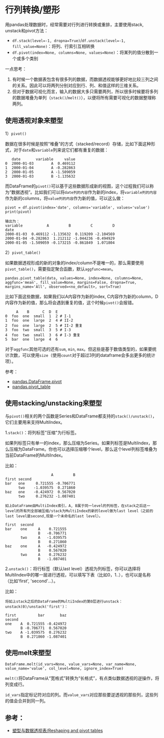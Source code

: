 # 行列转换/塑形

用pandas处理数据时，经常需要对行列进行转换或重排，主要使用stack, unstack和pivot方法：

- `df.stack(level=-1, dropna=True)`/`df.unstack(level=-1, fill_value=None)`：将列、行索引互相转换
- `df.pivot(index=None, columns=None, values=None)`：将某列的值分散到一个或多个类别

一点思考：

1. 有时候一个数据表包含有很多列的数据，而数据透视能够更好地比较三列之间的关系。因此可以将两列分别对应到行、列、和值这样的三维关系。
2. 但对于数据可视化而言，输入的数据大多只需要两列，所以很多时候要将多列的数据堆叠为单列（`stack()`/`melt()`），以便将所有需要可视化的数据整理称两列。


## 使用透视对象来塑型

1）`pivot()`

数据在很多时候是按照“堆叠”的方式（stacked/record）存储，比如下面这种形式，对于`date`和`variable`列来说它们都有重复的数据：

```
   date       variable     value
0  2000-01-03        A  0.469112
1  2000-01-04        A -0.282863
2  2000-01-05        A -1.509059
3  2000-01-03        B -1.135632
```

而DataFrame的`pivot()`可以基于这些数据形成新的视图，这个过程我们可以称为“数据透视”。比如我们可以将`date列的内容`作为新的index，将`variable列的内容`作为新的columns，将`value列的内容`作为新的值，可以这么做：

```
pivot = df.pivot(index='date', columns='variable', values='value')
print(pivot)

输出为：
variable           A         B         C         D
date                                              
2000-01-03  0.469112 -1.135632  0.119209 -2.104569
2000-01-04 -0.282863  1.212112 -1.044236 -0.494929
2000-01-05 -1.509059 -0.173215 -0.861849  1.071804
```


2）`pivot_table()`

如果数据透视形成的新的对象的index/column不是唯一的，那么需要使用`pivot_table()`，需要指定聚合函数，默认`aggfunc=mean`。

```
pandas.pivot_table(data, values=None, index=None, columns=None, aggfunc='mean', fill_value=None, margins=False, dropna=True, margins_name='All', observed=<no_default>, sort=True)
```

比如下面这些数据，如果我们以A内容作为新的index, C内容作为新的column，D内容作为新的值，那么将会遇到重复的值，这个时候`pivot()`会报错。

```
     A    B      C  D  E
0  foo  one  small  1  2 # I-1
1  foo  one  large  2  4 # II-2
2  foo  one  large  2  5 # II-2 重复
3  foo  two  small  3  5 # I-3
4  foo  two  small  3  6 # I-3 重复
5  bar  one  large  4  6
```

对于`aggfunc`其他可选的还有`sum`, `min`, `max`。但这些是基于数值类型的，如果要统计次数，可以使用`size`（使用`count`对于超过3列的dataframe会多出更多的统计项）。


参考：

- [pandas.DataFrame.pivot](https://pandas.pydata.org/pandas-docs/stable/reference/api/pandas.DataFrame.pivot.html#pandas.DataFrame.pivot)
- [pandas.pivot_table](https://pandas.pydata.org/pandas-docs/stable/reference/api/pandas.pivot_table.html#pandas.pivot_table)


## 使用stacking/unstacking来塑型

与`pivot()`相关的两个函数是Series和DataFrame都支持的`stack()/unstack()`，它们主要用来支持MultiIndex。

1.`stack()`：将列标签"压缩"为行标签。

如果列标签只有单一的index，那么压缩为Series。如果列标签是MultiIndex，那么压缩为DataFrame。你也可以选择压缩哪个level，那么这个level列标签堆叠为当前DataFrame的MultiIndex。

比如：

```
                     A         B
first second
bar   one     0.721555 -0.706771
      two    -1.039575  0.271860
baz   one    -0.424972  0.567020
      two     0.276232 -1.087401

如上DataFrame由MultiIndex索引，A, B属于同一level的列标签，在stack之后这一level的所有列全部被压缩/stack为MultiIndex的新的level做为last level（之前的last level是second,现是一个未命名的last level）。

first  second
bar    one     A    0.721555
               B   -0.706771
       two     A   -1.039575
               B    0.271860
baz    one     A   -0.424972
               B    0.567020
       two     A    0.276232
               B   -1.087401
```


2.`unstack()`：将行标签（默认last level）透视为列标签，你可以选择将MultiIndex中的哪一层进行透视，可以填写下表（比如0，1..），也可以是名称（比如'first', 'second'...）。

比如：

```
将如上stack之后的DataFrame的MultiIndex的第0层进行unstack：unstack(0)/unstack('first')：

first          bar       baz
second
one    A  0.721555 -0.424972
       B -0.706771  0.567020
two    A -1.039575  0.276232
       B  0.271860 -1.087401
```


## 使用melt来塑型

```
DataFrame.melt(id_vars=None, value_vars=None, var_name=None, value_name='value', col_level=None, ignore_index=True)
```

`melt()`将DataFrame从“宽格式”转换为“长格式”，有点类似数据透视的逆操作，将列变成行。

`id_vars`指定标记符对应的列。而`value_vars`对应那些要逆透视的那些列，这些列的值会合并到同一列。



## 参考：

- [塑型与数据透视表/Reshaping and pivot tables](https://pandas.pydata.org/pandas-docs/stable/user_guide/reshaping.html)